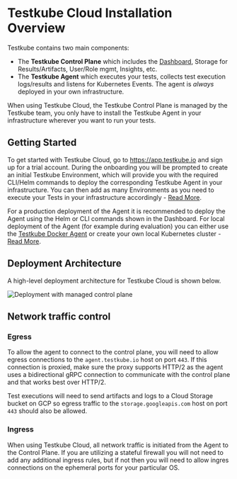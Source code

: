 # Testkube Cloud Installation Overview

Testkube contains two main components:

- The **Testkube Control Plane** which includes the [Dashboard](/articles/testkube-dashboard-explore), Storage for Results/Artifacts, User/Role mgmt, Insights, etc.
- The **Testkube Agent** which executes your tests, collects test execution logs/results and listens for Kubernetes Events. The agent is _always_
  deployed in your own infrastructure.

When using Testkube Cloud, the Testkube Control Plane is managed by the Testkube team, you only have to install the
Testkube Agent in your infrastructure wherever you want to run your tests.

## Getting Started

To get started with Testkube Cloud, go to https://app.testkube.io and sign up for a trial account. During the onboarding you will be
prompted to create an initial Testkube Environment, which will provide you with the required CLI/Helm commands to
deploy the corresponding Testkube Agent in your infrastructure. You can then add as many Environments as you need 
to execute your Tests in your infrastructure accordingly - [Read More](/testkube-pro/articles/environment-management#creating-a-new-environment).

For a production deployment of the Agent it is recommended to deploy the Agent using the Helm or CLI commands shown in the Dashboard. 
For local deployment of the Agent (for example during evaluation) you can either use the [Testkube Docker Agent](docker-agent) or
create your own local Kubernetes cluster - [Read More](quickstart-no-k8s).

## Deployment Architecture

A high-level deployment architecture for Testkube Cloud is shown below.

![Deployment with managed control plane](../../img/architecture-managed.jpeg)

## Network traffic control

### Egress

To allow the agent to connect to the control plane, you will need to allow
egress connections to the `agent.testkube.io` host on port `443`. If this
connection is proxied, make sure the proxy supports HTTP/2 as the agent uses
a bidirectional gRPC connection to communicate with the control plane and that
works best over HTTP/2.

Test executions will need to send artifacts and logs to a Cloud Storage bucket
on GCP so egress traffic to the `storage.googleapis.com` host on port `443`
should also be allowed.

### Ingress

When using Testkube Cloud, all network traffic is initiated from the Agent to
the Control Plane. If you are utilizing a stateful firewall you will not need
to add any additional ingress rules, but if not then you will need to allow
ingres connections on the ephemeral ports for your particular OS.

